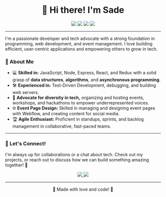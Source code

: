 <h1 align="center">👋 Hi there! I'm Sade </h1>

<p align="center">
  <img src="https://img.shields.io/badge/JavaScript-%23F7DF1E.svg?style=for-the-badge&logo=javascript&logoColor=black">
  <img src="https://img.shields.io/badge/React-%2320232a.svg?style=for-the-badge&logo=react&logoColor=%2361DAFB">
  <img src="https://img.shields.io/badge/Node.js-43853D?style=for-the-badge&logo=node-dot-js&logoColor=white">
  <img src="https://img.shields.io/badge/Webflow-4353FF?style=for-the-badge&logo=webflow&logoColor=white">
</p>

---

I'm a passionate developer and tech advocate with a strong foundation in programming, web development, and event management. I love building efficient, user-centric applications and empowering others to grow in tech.

### 🌟 About Me
- 💻 **Skilled in:** JavaScript, Node, Express, React, and Redux with a solid grasp of **data structures**, **algorithms**, and **asynchronous programming**.
- 🛠️ **Experienced in:** Test-Driven Development, debugging, and building web servers.
- 🚀 **Advocate for diversity in tech,** organizing and hosting events, workshops, and hackathons to empower underrepresented voices.
- 🌐 **Event Page Design:** Skilled in managing and designing event pages with Webflow, and creating content for social media.
- 🏆 **Agile Enthusiast:** Proficient in standups, sprints, and backlog management in collaborative, fast-paced teams.

---

### 🌈 Let's Connect!
I'm always up for collaborations or a chat about tech. Check out my projects, or reach out to discuss how we can build something amazing together! 🤝

<p align="center">
  <a href="https://github.com/[Your Username]">
    <img src="https://img.shields.io/badge/GitHub-%23121011.svg?style=for-the-badge&logo=github&logoColor=white">
  </a>
  <a href="https://www.linkedin.com/in/[Your LinkedIn]](https://www.linkedin.com/in/sade-hillman-374149344/">
    <img src="https://img.shields.io/badge/LinkedIn-%230077B5.svg?style=for-the-badge&logo=linkedin&logoColor=white">
  </a>
</p>

---

<p align="center">🐾 Made with love and code! 🐾</p>

